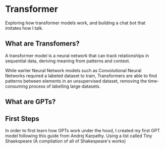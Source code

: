 # Transformer
Exploring how transformer models work, and building a chat bot that imitates how I talk.

## What are Transfomers?
A transformer model is a neural network that can track relationships in sequential data, deriving meaning from patterns and context. 

While earlier Neural Network models such as Convolutional Neural Networks required a labeled dataset to train, Transformers are able to find patterns between elements in an unsupervised dataset, removing the time-consuming process of labelling large datasets. 


## What are GPTs?


## First Steps
In order to first learn how GPTs work under the hood, I created my first GPT model following this guide from Andrej Karpathy. Using a list called Tiny Shaekspeare (A compliation of all of Shakespeare's works)